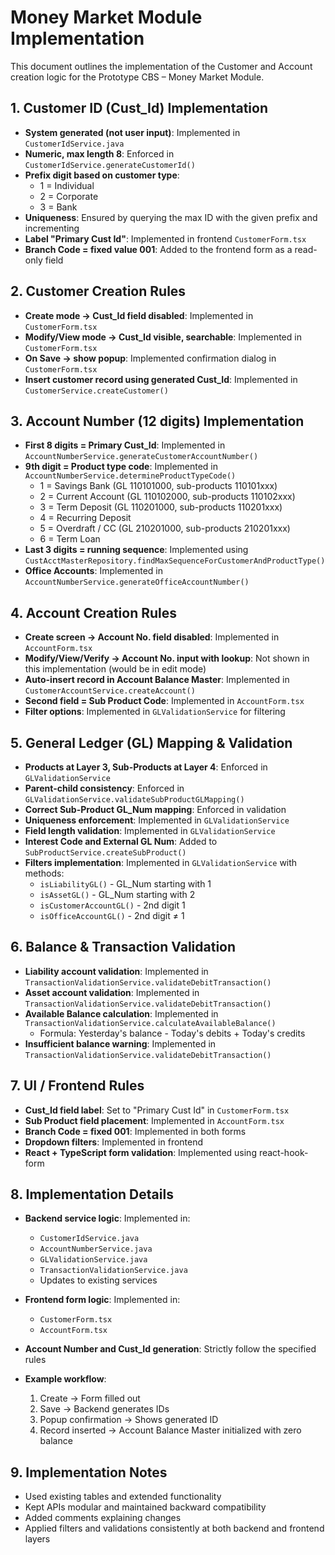 # Money Market Module Implementation

This document outlines the implementation of the Customer and Account creation logic for the Prototype CBS – Money Market Module.

## 1. Customer ID (Cust_Id) Implementation

- **System generated (not user input)**: Implemented in `CustomerIdService.java`
- **Numeric, max length 8**: Enforced in `CustomerIdService.generateCustomerId()`
- **Prefix digit based on customer type**:
  - 1 = Individual
  - 2 = Corporate
  - 3 = Bank
- **Uniqueness**: Ensured by querying the max ID with the given prefix and incrementing
- **Label "Primary Cust Id"**: Implemented in frontend `CustomerForm.tsx`
- **Branch Code = fixed value 001**: Added to the frontend form as a read-only field

## 2. Customer Creation Rules

- **Create mode → Cust_Id field disabled**: Implemented in `CustomerForm.tsx`
- **Modify/View mode → Cust_Id visible, searchable**: Implemented in `CustomerForm.tsx`
- **On Save → show popup**: Implemented confirmation dialog in `CustomerForm.tsx`
- **Insert customer record using generated Cust_Id**: Implemented in `CustomerService.createCustomer()`

## 3. Account Number (12 digits) Implementation

- **First 8 digits = Primary Cust_Id**: Implemented in `AccountNumberService.generateCustomerAccountNumber()`
- **9th digit = Product type code**: Implemented in `AccountNumberService.determineProductTypeCode()`
  - 1 = Savings Bank (GL 110101000, sub-products 110101xxx)
  - 2 = Current Account (GL 110102000, sub-products 110102xxx)
  - 3 = Term Deposit (GL 110201000, sub-products 110201xxx)
  - 4 = Recurring Deposit
  - 5 = Overdraft / CC (GL 210201000, sub-products 210201xxx)
  - 6 = Term Loan
- **Last 3 digits = running sequence**: Implemented using `CustAcctMasterRepository.findMaxSequenceForCustomerAndProductType()`
- **Office Accounts**: Implemented in `AccountNumberService.generateOfficeAccountNumber()`

## 4. Account Creation Rules

- **Create screen → Account No. field disabled**: Implemented in `AccountForm.tsx`
- **Modify/View/Verify → Account No. input with lookup**: Not shown in this implementation (would be in edit mode)
- **Auto-insert record in Account Balance Master**: Implemented in `CustomerAccountService.createAccount()`
- **Second field = Sub Product Code**: Implemented in `AccountForm.tsx`
- **Filter options**: Implemented in `GLValidationService` for filtering

## 5. General Ledger (GL) Mapping & Validation

- **Products at Layer 3, Sub-Products at Layer 4**: Enforced in `GLValidationService`
- **Parent-child consistency**: Enforced in `GLValidationService.validateSubProductGLMapping()`
- **Correct Sub-Product GL_Num mapping**: Enforced in validation
- **Uniqueness enforcement**: Implemented in `GLValidationService`
- **Field length validation**: Implemented in `GLValidationService`
- **Interest Code and External GL Num**: Added to `SubProductService.createSubProduct()`
- **Filters implementation**: Implemented in `GLValidationService` with methods:
  - `isLiabilityGL()` - GL_Num starting with 1
  - `isAssetGL()` - GL_Num starting with 2
  - `isCustomerAccountGL()` - 2nd digit 1
  - `isOfficeAccountGL()` - 2nd digit ≠ 1

## 6. Balance & Transaction Validation

- **Liability account validation**: Implemented in `TransactionValidationService.validateDebitTransaction()`
- **Asset account validation**: Implemented in `TransactionValidationService.validateDebitTransaction()`
- **Available Balance calculation**: Implemented in `TransactionValidationService.calculateAvailableBalance()`
  - Formula: Yesterday's balance - Today's debits + Today's credits
- **Insufficient balance warning**: Implemented in `TransactionValidationService.validateDebitTransaction()`

## 7. UI / Frontend Rules

- **Cust_Id field label**: Set to "Primary Cust Id" in `CustomerForm.tsx`
- **Sub Product field placement**: Implemented in `AccountForm.tsx`
- **Branch Code = fixed 001**: Implemented in both forms
- **Dropdown filters**: Implemented in frontend
- **React + TypeScript form validation**: Implemented using react-hook-form

## 8. Implementation Details

- **Backend service logic**: Implemented in:
  - `CustomerIdService.java`
  - `AccountNumberService.java`
  - `GLValidationService.java`
  - `TransactionValidationService.java`
  - Updates to existing services

- **Frontend form logic**: Implemented in:
  - `CustomerForm.tsx`
  - `AccountForm.tsx`

- **Account Number and Cust_Id generation**: Strictly follow the specified rules

- **Example workflow**:
  1. Create → Form filled out
  2. Save → Backend generates IDs
  3. Popup confirmation → Shows generated ID
  4. Record inserted → Account Balance Master initialized with zero balance

## 9. Implementation Notes

- Used existing tables and extended functionality
- Kept APIs modular and maintained backward compatibility
- Added comments explaining changes
- Applied filters and validations consistently at both backend and frontend layers

